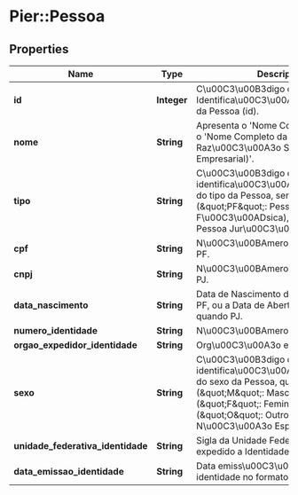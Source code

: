 # Pier::Pessoa

## Properties
Name | Type | Description | Notes
------------ | ------------- | ------------- | -------------
**id** | **Integer** | C\u00C3\u00B3digo de Identifica\u00C3\u00A7\u00C3\u00A3o da Pessoa (id). | 
**nome** | **String** | Apresenta o &#39;Nome Completo da PF&#39; ou o &#39;Nome Completo da Raz\u00C3\u00A3o Social (Nome Empresarial)&#39;. | 
**tipo** | **String** | C\u00C3\u00B3digo de identifica\u00C3\u00A7\u00C3\u00A3o do tipo da Pessoa, sendo: (\&quot;PF\&quot;: Pessoa F\u00C3\u00ADsica), (\&quot;PJ\&quot;: Pessoa Jur\u00C3\u00ADdica). | 
**cpf** | **String** | N\u00C3\u00BAmero do CPF, quando PF. | [optional] 
**cnpj** | **String** | N\u00C3\u00BAmero do CNPJ, quando PJ. | [optional] 
**data_nascimento** | **String** | Data de Nascimento da Pessoa, quando PF, ou a Data de Abertura da Empresa, quando PJ. | [optional] 
**numero_identidade** | **String** | N\u00C3\u00BAmero da Identidade | [optional] 
**orgao_expedidor_identidade** | **String** | Org\u00C3\u00A3o expedidor do RG. | [optional] 
**sexo** | **String** | C\u00C3\u00B3digo de identifica\u00C3\u00A7\u00C3\u00A3o do sexo da Pessoa, quando PF, sendo: (\&quot;M\&quot;: Masculino), (\&quot;F\&quot;: Feminino), (\&quot;O\&quot;: Outro), (\&quot;N\&quot;: N\u00C3\u00A3o Especificado). | [optional] 
**unidade_federativa_identidade** | **String** | Sigla da Unidade Federativa de onde foi expedido a Identidade | [optional] 
**data_emissao_identidade** | **String** | Data emiss\u00C3\u00A3o da identidade no formato aaaa-MM-dd | [optional] 



